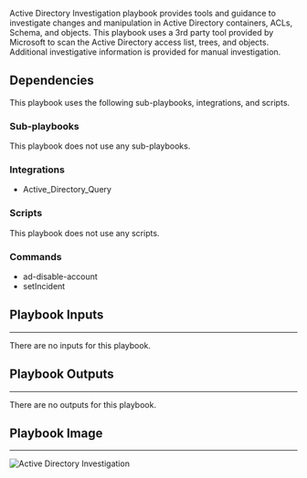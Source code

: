 Active Directory Investigation playbook provides tools and guidance to investigate changes and manipulation in Active Directory containers, ACLs, Schema, and objects.
This playbook uses a 3rd party tool provided by Microsoft to scan the Active Directory access list, trees, and objects.
Additional investigative information is provided for manual investigation.

## Dependencies
This playbook uses the following sub-playbooks, integrations, and scripts.

### Sub-playbooks
This playbook does not use any sub-playbooks.

### Integrations
* Active_Directory_Query

### Scripts
This playbook does not use any scripts.

### Commands
* ad-disable-account
* setIncident

## Playbook Inputs
---
There are no inputs for this playbook.

## Playbook Outputs
---
There are no outputs for this playbook.

## Playbook Image
---
![Active Directory Investigation](../../doc_files/Active_Directory_Investigation.png/n)